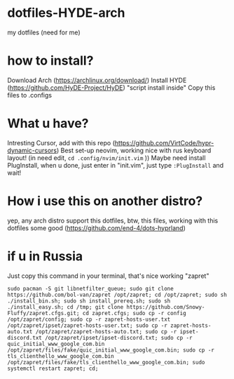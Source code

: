 # dotfiles-HYDE-arch
 my dotfiles (need for me)


# how to install?

Download Arch (https://archlinux.org/download/)
Install HYDE (https://github.com/HyDE-Project/HyDE) "script install inside"
Copy this files to .configs

# What u have?
Intresting Cursor, add with this repo (https://github.com/VirtCode/hypr-dynamic-cursors)
Best set-up neovim, working nice with rus keyboard layout! (in need edit, ```cd .config/nvim/init.vim``` ))
Maybe need install PlugInstall, when u done, just enter in "init.vim", just type `:PlugInstall` and wait!

# How i use this on another distro? 

yep, any arch distro support this dotfiles, btw, this files, working with this dotfiles some good (https://github.com/end-4/dots-hyprland)

# if u in Russia

Just copy this command in your terminal, that's nice working "zapret"

```
sudo pacman -S git libnetfilter_queue; sudo git clone https://github.com/bol-van/zapret /opt/zapret; cd /opt/zapret; sudo sh ./install_bin.sh; sudo sh install_prereq.sh; sudo sh ./install_easy.sh; cd /tmp; git clone https://github.com/Snowy-Fluffy/zapret.cfgs.git; cd zapret.cfgs; sudo cp -r config /opt/zapret/config; sudo cp -r zapret-hosts-user.txt /opt/zapret/ipset/zapret-hosts-user.txt; sudo cp -r zapret-hosts-auto.txt /opt/zapret/zapret-hosts-auto.txt; sudo cp -r ipset-discord.txt /opt/zapret/ipset/ipset-discord.txt; sudo cp -r quic_initial_www_google_com.bin /opt/zapret/files/fake/quic_initial_www_google_com.bin; sudo cp -r tls_clienthello_www_google_com.bin /opt/zapret/files/fake/tls_clienthello_www_google_com.bin; sudo systemctl restart zapret; cd;

```



